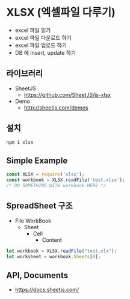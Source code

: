 # XLSX (엑셀파일 다루기)

- excel 파일 읽기
- excel 파일 다운로드 하기
- excel 파일 업로드 하기
- DB 에 insert, update 하기

## 라이브러리
- SheetJS
  - https://github.com/SheetJS/js-xlsx
- Demo
  - http://sheetjs.com/demos

## 설치

```
npm i xlsx
```

## Simple Example

```js
const XLSX = require('xlsx');
const workbook = XLSX.readFile('test.xlsx');
/* DO SOMETHING WITH workbook HERE */
```

## SpreadSheet 구조

- File WorkBook
  - Sheet
    - Cell
      - Content

```js
let workbook = XLSX.readFile("test.xlx");
let worksheet = workbook.Sheets[0];
```


## API, Documents

- https://docs.sheetjs.com/





